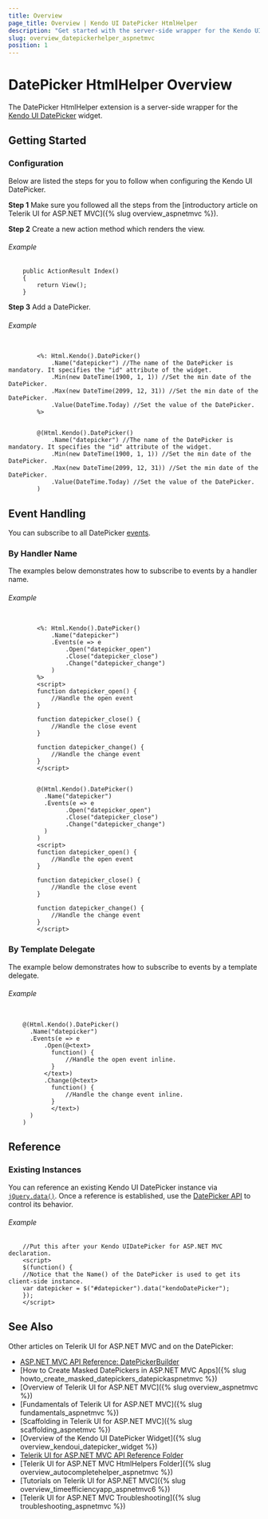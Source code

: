 ```yaml
---
title: Overview
page_title: Overview | Kendo UI DatePicker HtmlHelper
description: "Get started with the server-side wrapper for the Kendo UI DatePicker widget for ASP.NET MVC."
slug: overview_datepickerhelper_aspnetmvc
position: 1
---
```


# DatePicker HtmlHelper Overview

The DatePicker HtmlHelper extension is a server-side wrapper for the [Kendo UI DatePicker](https://demos.telerik.com/kendo-ui/datepicker/index) widget.

## Getting Started

### Configuration

Below are listed the steps for you to follow when configuring the Kendo UI DatePicker.

**Step 1** Make sure you followed all the steps from the [introductory article on Telerik UI for ASP.NET MVC]({% slug overview_aspnetmvc %}).

**Step 2** Create a new action method which renders the view.

###### Example

        public ActionResult Index()
        {
            return View();
        }

**Step 3** Add a DatePicker.

###### Example

```tab-ASPX

        <%: Html.Kendo().DatePicker()
            .Name("datepicker") //The name of the DatePicker is mandatory. It specifies the "id" attribute of the widget.
            .Min(new DateTime(1900, 1, 1)) //Set the min date of the DatePicker.
            .Max(new DateTime(2099, 12, 31)) //Set the min date of the DatePicker.
            .Value(DateTime.Today) //Set the value of the DatePicker.
        %>
```
```tab-Razor

        @(Html.Kendo().DatePicker()
            .Name("datepicker") //The name of the DatePicker is mandatory. It specifies the "id" attribute of the widget.
            .Min(new DateTime(1900, 1, 1)) //Set the min date of the DatePicker.
            .Max(new DateTime(2099, 12, 31)) //Set the min date of the DatePicker.
            .Value(DateTime.Today) //Set the value of the DatePicker.
        )
```

## Event Handling

You can subscribe to all DatePicker [events](../../../kendo-ui/api/javascript/ui/datepicker#events).

### By Handler Name

The examples below demonstrates how to subscribe to events by a handler name.

###### Example

```tab-ASPX

        <%: Html.Kendo().DatePicker()
            .Name("datepicker")
            .Events(e => e
                .Open("datepicker_open")
                .Close("datepicker_close")
                .Change("datepicker_change")
            )
        %>
        <script>
        function datepicker_open() {
            //Handle the open event
        }

        function datepicker_close() {
            //Handle the close event
        }

        function datepicker_change() {
            //Handle the change event
        }
        </script>
```
```tab-Razor

        @(Html.Kendo().DatePicker()
          .Name("datepicker")
          .Events(e => e
                .Open("datepicker_open")
                .Close("datepicker_close")
                .Change("datepicker_change")
          )
        )
        <script>
        function datepicker_open() {
            //Handle the open event
        }

        function datepicker_close() {
            //Handle the close event
        }

        function datepicker_change() {
            //Handle the change event
        }
        </script>
```

### By Template Delegate

The example below demonstrates how to subscribe to events by a template delegate.

###### Example

```tab-Razor

    @(Html.Kendo().DatePicker()
      .Name("datepicker")
      .Events(e => e
          .Open(@<text>
            function() {
                //Handle the open event inline.
            }
          </text>)
          .Change(@<text>
            function() {
                //Handle the change event inline.
            }
            </text>)
      )
    )
```

## Reference

### Existing Instances

You can reference an existing Kendo UI DatePicker instance via [`jQuery.data()`](http://api.jquery.com/jQuery.data/). Once a reference is established, use the [DatePicker API](../../../kendo-ui/api/javascript/ui/datepicker#methods) to control its behavior.

###### Example

        //Put this after your Kendo UIDatePicker for ASP.NET MVC declaration.
        <script>
        $(function() {
        //Notice that the Name() of the DatePicker is used to get its client-side instance.
        var datepicker = $("#datepicker").data("kendoDatePicker");
        });
        </script>

## See Also

Other articles on Telerik UI for ASP.NET MVC and on the DatePicker:

* [ASP.NET MVC API Reference: DatePickerBuilder](/api/Kendo.Mvc.UI.Fluent/DatePickerBuilder)
* [How to Create Masked DatePickers in ASP.NET MVC Apps]({% slug howto_create_masked_datepickers_datepickaspnetmvc %})
* [Overview of Telerik UI for ASP.NET MVC]({% slug overview_aspnetmvc %})
* [Fundamentals of Telerik UI for ASP.NET MVC]({% slug fundamentals_aspnetmvc %})
* [Scaffolding in Telerik UI for ASP.NET MVC]({% slug scaffolding_aspnetmvc %})
* [Overview of the Kendo UI DatePicker Widget]({% slug overview_kendoui_datepicker_widget %})
* [Telerik UI for ASP.NET MVC API Reference Folder](/api/Kendo.Mvc/AggregateFunction)
* [Telerik UI for ASP.NET MVC HtmlHelpers Folder]({% slug overview_autocompletehelper_aspnetmvc %})
* [Tutorials on Telerik UI for ASP.NET MVC]({% slug overview_timeefficiencyapp_aspnetmvc6 %})
* [Telerik UI for ASP.NET MVC Troubleshooting]({% slug troubleshooting_aspnetmvc %})
